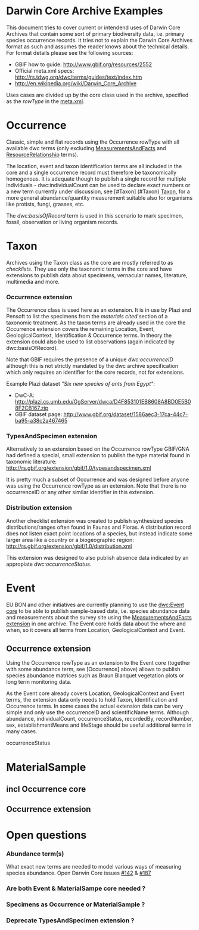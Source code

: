 Darwin Core Archive Examples
=============

This document tries to cover current or intendend uses of Darwin Core Archives that contain some sort of primary biodiversity data, i.e. primary species occurrence records. It tries not to explain the Darwin Core Archives format as such and assumes the reader knows about the technical details. For format details please see the following sources:

 * GBIF how to guide: http://www.gbif.org/resources/2552
 * Official meta.xml specs: http://rs.tdwg.org/dwc/terms/guides/text/index.htm
 * http://en.wikipedia.org/wiki/Darwin_Core_Archive

Uses cases are divided up by the core class used in the archive, specified as the *rowType* in the [meta.xml](http://rs.tdwg.org/dwc/terms/guides/text/index.htm).

# Occurrence
Classic, simple and flat records using the Occurrence rowType with all available dwc terms (only excluding [MeasurementsAndFacts](http://rs.gbif.org/extension/dwc/measurements_or_facts.xml) and [ResourceRelationship](http://rs.gbif.org/extension/dwc/resource_relation.xml) terms).

The location, event and taxon identification terms are all included in the core and a single occurrence record must therefore be taxonomically homogenous. It is adequate though to publish a single record for multiple individuals - dwc:individualCount can be used to declare exact numbers or a new term currently under discussion, see [#Taxon]    (#Taxon)  [Taxon](#Taxon), for a more general abundance/quantity measurement suitable also for organisms like protists, fungi, grasses, etc.

The *dwc:basisOfRecord* term is used in this scenario to mark specimen, fossil, observation or living organism records. 


# Taxon
Archives using the Taxon class as the core are mostly referred to as *checklists*. They use only the taxonomic terms in the core and have extensions to publish data about specimens, vernacular names, literature, multimedia and more.

### Occurrence extension
The Occurrence class is used here as an extension. It is in use by Plazi and Pensoft to list the specimens from the *materials cited* section of a taxonomic treatment. As the taxon terms are already used in the core the Occurrence extension covers the remaining Location, Event, GeologicalContext, Identification & Occurrence terms. In theory the extension could also be used to list observations (again indicated by dwc:basisOfRecord).

Note that GBIF requires the presence of a unique *dwc:occurrenceID* although this is not strictly mandated by the dwc archive specification which only requires an identifier for the core records, not for extensions.

Example Plazi dataset *"Six new species of ants from Egypt"*:
 * DwC-A: http://plazi.cs.umb.edu/GgServer/dwca/D4F853101EB8608A8BD0E5B08F2CB167.zip
 * GBIF dataset page: http://www.gbif.org/dataset/1586aec3-17ca-44c7-ba95-a38c2a467465	

### TypesAndSpecimen extension
Alternatively to an extension based on the Occurrence rowType GBIF/GNA had defined a special, small extension to publish the type material found in taxonomic literature: http://rs.gbif.org/extension/gbif/1.0/typesandspecimen.xml

It is pretty much a subset of Occurrence and was designed before anyone was using the Occurrence rowType as an extension. Note that there is no occurrenceID or any other similar identifier in this extension.

### Distribution extension
Another checklist extension was created to publish synthesized species distributions/ranges often found in Faunas and Floras. A distribution record does not listen exact point locations of a species, but instead indicate some larger area like a country or a biogeographic region: http://rs.gbif.org/extension/gbif/1.0/distribution.xml

This extension was designed to also publish absence data indicated by an appropiate *dwc:occurrenceStatus*.


# Event
EU BON and other initiatives are currently planning to use the [dwc:Event core](http://rs.gbif.org/sandbox/core/dwc_event.xml) to be able to publish sample-based data, i.e. species abundance data and measurements about the survey site using the [MeasurementsAndFacts extension](http://rs.gbif.org/extension/dwc/measurements_or_facts.xml) in one archive. The Event core holds data about the where and when, so it covers all terms from Location, GeologicalContext and Event. 

## Occurrence extension
Using the Occurrence rowType as an extension to the Event core (together with some abundance term, see [Occurrence] above) allows to publish species abundance matrices such as Braun Blanquet vegetation plots or long term monitoring data.

As the Event core already covers Location, GeologicalContext and Event terms, the extension data only needs to hold Taxon, Identification and Occurrence terms. In some cases the actual extension data can be very simple and only use the occurrenceID and scientificName terms. Although abundance, individualCount, occurrenceStatus, recordedBy, recordNumber, sex, establishmentMeans and lifeStage should be useful additional terms in many cases.

occurrenceStatus


# MaterialSample
## incl Occurrence core
## Occurrence extension



# Open questions
### Abundance term(s)
What exact new terms are needed to model various ways of measuring species abundance.
Open Darwin Core issues [#142](https://code.google.com/p/darwincore/issues/detail?id=142) & [#187](https://code.google.com/p/darwincore/issues/detail?id=187)

### Are both Event & MaterialSampe core needed ?

### Specimens as Occurrence or MaterialSample ?

### Deprecate TypesAndSpecimen extension ?
